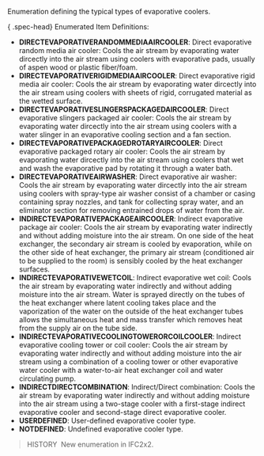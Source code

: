 Enumeration defining the typical types of evaporative coolers.

{ .spec-head}
Enumerated Item Definitions:

* **DIRECTEVAPORATIVERANDOMMEDIAAIRCOOLER**: Direct evaporative random media air cooler: Cools the air stream by evaporating water dircectly into the air stream using coolers with evaporative pads, usually of aspen wood or plastic fiber/foam.
* **DIRECTEVAPORATIVERIGIDMEDIAAIRCOOLER**: Direct evaporative rigid media air cooler: Cools the air stream by evaporating water dircectly into the air stream using coolers with sheets of rigid, corrugated material as the wetted surface.
* **DIRECTEVAPORATIVESLINGERSPACKAGEDAIRCOOLER**: Direct evaporative slingers packaged air cooler: Cools the air stream by evaporating water dircectly into the air stream using coolers with a water slinger in an evaporative cooling section and a fan section.
* **DIRECTEVAPORATIVEPACKAGEDROTARYAIRCOOLER**: Direct evaporative packaged rotary air cooler: Cools the air stream by evaporating water dircectly into the air stream using coolers that wet and wash the evaporative pad by rotating it through a water bath.
* **DIRECTEVAPORATIVEAIRWASHER**: Direct evaporative air washer: Cools the air stream by evaporating water dircectly into the air stream using coolers with spray-type air washer consist of a chamber or casing containing spray nozzles, and tank for collecting spray water, and an eliminator section for removing entrained drops of water from the air.
* **INDIRECTEVAPORATIVEPACKAGEAIRCOOLER**: Indirect evaporative package air cooler: Cools the air stream by evaporating water indirectly and without adding moisture into the air stream. On one side of the heat exchanger, the secondary air stream is cooled by evaporation, while on the other side of heat exchanger, the primary air stream (conditioned air to be supplied to the room) is sensibly cooled by the heat exchanger surfaces.
* **INDIRECTEVAPORATIVEWETCOIL**: Indirect evaporative wet coil: Cools the air stream by evaporating water indirectly and without adding moisture into the air stream. Water is sprayed directly on the tubes of the heat exchanger where latent cooling takes place and the vaporization of the water on the outside of the heat exchanger tubes allows the simultaneous heat and mass transfer which removes heat from the supply air on the tube side.
* **INDIRECTEVAPORATIVECOOLINGTOWERORCOILCOOLER**: Indirect evaporative cooling tower or coil cooler: Cools the air stream by evaporating water indirectly and without adding moisture into the air stream using a combination of a cooling tower or other evaporative water cooler with a water-to-air heat exchanger coil and water circulating pump.
* **INDIRECTDIRECTCOMBINATION**: Indirect/Direct combination: Cools the air stream by evaporating water indirectly and without adding moisture into the air stream using a two-stage cooler with a first-stage indirect evaporative cooler and second-stage direct evaporative cooler.
* **USERDEFINED**: User-defined evaporative cooler type.
* **NOTDEFINED**: Undefined evaporative cooler type.

> HISTORY&nbsp; New enumeration in IFC2x2.